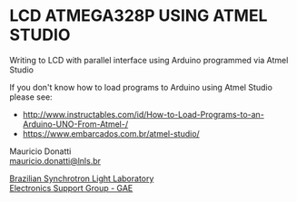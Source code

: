 # LCD ATMEGA328P USING ATMEL STUDIO
Writing to LCD with parallel interface using Arduino programmed via Atmel Studio

If you don't know how to load programs to Arduino using Atmel Studio please see:
- http://www.instructables.com/id/How-to-Load-Programs-to-an-Arduino-UNO-From-Atmel-/
- https://www.embarcados.com.br/atmel-studio/

Mauricio Donatti</br>
mauricio.donatti@lnls.br</br>

<a href="http://www.lnls.cnpem.br/" >Brazilian Synchrotron Light Laboratory</a></br>
<a href="http://www.lnls.cnpem.br/grupos/gae/" >Electronics Support Group - GAE</a></br>
